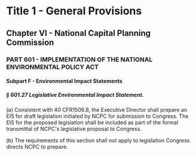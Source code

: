 
# Title 1 - General Provisions
## Chapter VI - National Capital Planning Commission
### PART 601 - IMPLEMENTATION OF THE NATIONAL ENVIRONMENTAL POLICY ACT
#### Subpart F - Environmental Impact Statements
##### § 601.27 Legislative Environmental Impact Statement.

(a) Consistent with 40 CFR1506.8, the Executive Director shall prepare an EIS for draft legislation initiated by NCPC for submission to Congress. The EIS for the proposed legislation shall be included as part of the formal transmittal of NCPC's legislative proposal to Congress.

(b) The requirements of this section shall not apply to legislation Congress directs NCPC to prepare.

